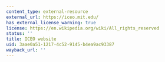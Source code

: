 ```yaml
---
content_type: external-resource
external_url: https://iceo.mit.edu/
has_external_license_warning: true
license: https://en.wikipedia.org/wiki/All_rights_reserved
status: ''
title: ICEO website
uid: 3aae0a51-1217-4c52-9145-b4ea9ac93387
wayback_url: ''
---
```

